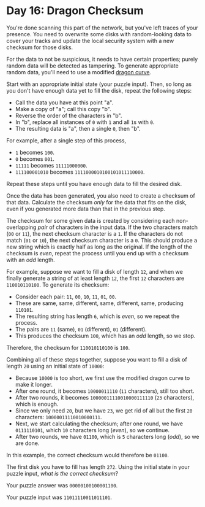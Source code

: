 # Day 16: Dragon Checksum

You're done scanning this part of the network, but you've left traces of
your presence. You need to <span
title="If I ever find one of my disks overwritten with a dragon curve, I'll know it was you.">
overwrite some disks</span> with random-looking data to cover your
tracks and update the local security system with a new checksum for
those disks.

For the data to not be suspicious, it needs to have certain properties;
purely random data will be detected as tampering. To generate
appropriate random data, you'll need to use a modified [dragon
curve](https://en.wikipedia.org/wiki/Dragon_curve).

Start with an appropriate initial state (your puzzle input). Then, so
long as you don't have enough data yet to fill the disk, repeat the
following steps:

-   Call the data you have at this point "a".
-   Make a copy of "a"; call this copy "b".
-   Reverse the order of the characters in "b".
-   In "b", replace all instances of `0` with `1` and all `1`s with `0`.
-   The resulting data is "a", then a single `0`, then "b".

For example, after a single step of this process,

-   `1` becomes `100`.
-   `0` becomes `001`.
-   `11111` becomes `11111000000`.
-   `111100001010` becomes `1111000010100101011110000`.

Repeat these steps until you have enough data to fill the desired disk.

Once the data has been generated, you also need to create a checksum of
that data. Calculate the checksum *only* for the data that fits on the
disk, even if you generated more data than that in the previous step.

The checksum for some given data is created by considering each
non-overlapping *pair* of characters in the input data. If the two
characters match (`00` or `11`), the next checksum character is a `1`.
If the characters do not match (`01` or `10`), the next checksum
character is a `0`. This should produce a new string which is exactly
half as long as the original. If the length of the checksum is *even*,
repeat the process until you end up with a checksum with an *odd*
length.

For example, suppose we want to fill a disk of length `12`, and when we
finally generate a string of at least length `12`, the first `12`
characters are `110010110100`. To generate its checksum:

-   Consider each pair: `11`, `00`, `10`, `11`, `01`, `00`.
-   These are same, same, different, same, different, same, producing
    `110101`.
-   The resulting string has length `6`, which is *even*, so we repeat
    the process.
-   The pairs are `11` (same), `01` (different), `01` (different).
-   This produces the checksum `100`, which has an *odd* length, so
    we stop.

Therefore, the checksum for `110010110100` is `100`.

Combining all of these steps together, suppose you want to fill a disk
of length `20` using an initial state of `10000`:

-   Because `10000` is too short, we first use the modified dragon curve
    to make it longer.
-   After one round, it becomes `10000011110` (`11` characters), still
    too short.
-   After two rounds, it becomes `10000011110010000111110` (`23`
    characters), which is enough.
-   Since we only need `20`, but we have `23`, we get rid of all but the
    first `20` characters: `10000011110010000111`.
-   Next, we start calculating the checksum; after one round, we have
    `0111110101`, which `10` characters long (*even*), so we continue.
-   After two rounds, we have `01100`, which is `5` characters long
    (*odd*), so we are done.

In this example, the correct checksum would therefore be `01100`.

The first disk you have to fill has length `272`. Using the initial
state in your puzzle input, *what is the correct checksum*?

Your puzzle answer was `00000100100001100`.

Your puzzle input was `11011110011011101`.
